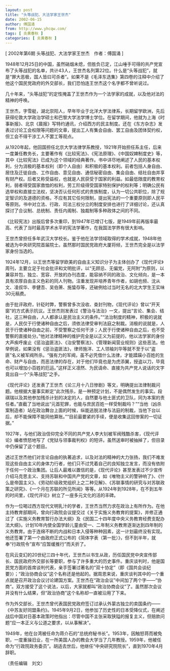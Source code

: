 ```yaml
---
layout: post
title: "头等战犯、大法学家王世杰"
date: 2002-06-15
author: 傅国涌
from: http://www.yhcqw.com/
tags: [ 炎黄春秋 ]
categories: [ 炎黄春秋 ]
---
```



[ 2002年第6期 头等战犯、大法学家王世杰　作者：傅国涌 ]


1948年12月25日的中国，虽然硝烟未熄，但胜负已定，江山唾手可得的共产党宣布了头等战犯的名单，共计43人，王世杰名列第22位。什么是“头等战犯”，就是“罪大恶极，国人皆曰可杀者”。如果不是《毛泽东选集》第四卷的注释中介绍了他这个国民党政府的外交部长，我们恐怕连王世杰这个名字都不曾听说过。

几十年来，“头等战犯”的定性掩盖了王世杰作为一个法学家的成就，以及他对法的精神的呼唤。


王世杰，字雪艇，湖北崇阳人，早年毕业于北洋大学法律系，长期留学欧洲，先后获得伦敦大学政治学硕士和巴黎大学法学博士学位。在留学期间，他就为上海《时事新报》、北京《晨报》写特约通讯，介绍西方的民主制度。还在《东方杂志》发表过讨论工会权限等问题的文章，提出工人有集会自由、罢工自由及团体契约权，但工会不得干涉工人不罢工等观点。


从1920年起，他回国担任北京大学法律学系教授，1921年开始担任系主任，后来一度兼任教务长，主要著作有《比较宪法》、《宪法原理》、《中国奴婢制度史》等，其中《比较宪法》已成为这个领域的经典著作。书中详尽地阐述了人民的基本权利，分为消极的基本权利（即个人自由）和积极的基本权利。前者包括人身自由、居住及迁徙自由、工作自由、意见自由、通信秘密自由、集会自由、结社自由并享有财产权。后者又称受益权，也就是人民获受于国家的利益。如最低限度的教育权利，弱者得受国家救恤的权利，劳工阶级得受国家特别保护的权利等；明确公民有选举权和直接立法权，坚决否认任何形式的贵族制度，认为一切公共职位，除了规定智识的及道德的资格，不应有其它任何限制，提出宪法的一个重要原则即人民平等原则。书中对立法、行政、司法三权分立的制度安排也进行了详细讨论，还认真探讨了合议制、总统制、责任内阁制、独裁制等多种政体之间的不同。

《比较宪法》出版后曾多次重印，到1947年已增订七版，是1949年前再版率最高、代表了当时最高学术水平的宪法学著作，在我国法学界有很大影响。


王世杰曾担任多年武汉大学校长。鉴于他在法学领域取得的学术成就，1948年他被选为中央研究院首届院士。虽然那时国民党政府大厦将倾，王世杰完全是以法学家身份当选的。


1924年12月，以王世杰等留学欧美的自由主义知识分子为主体创办了《现代评论》周刊，主要立足于社会批评和文明批评，以“无顾忌、无偏党，无阿附”为原则，以兼容并包，独立、宽容、开放的办刊态度，能容纳不同的政治、文化倾向，是一本具有浓厚自由主义色彩的同人刊物。注重发现并培养青年作者，如胡也频、沈从文、凌叔华、李健吾、吴伯箫、施蛰存等，还破例给过当时无名的北大学生王实味30元稿费。


由于批评政府，针砭时弊，警察曾多次没收、查封刊物，《现代评论》曾以“开天窗”的方式表示抗议。王世杰则发表过《警治与法治》一文，提出“言论、集会、结社，这三种自由，人人都承认是民治主义的条件。”“法治制度的精神，积极的说就是，人民仅于行使诸种自由之后，须依法律受审判法庭之制裁。消极的说就是，人民于行使诸种自由之前，不受警察之任何干涉；人民于行使诸种自由之后，也不受警察的直接处分。”他对法律精神的维护完全是以正义为前提的，他以法学家的身份大声疾呼废止《惩治盗匪法》、《治安警察法》、《管理新闻营业规则》这些恶法。他举例说，如果没有《惩治盗匪法》，律师施洋、工人领袖刘华等就不至于以“盗匪”名义被军阀所杀。“强有力的军阀，虽不必凭借什么法律，才能蹂躏小百姓的生命、财产与自由，而恶法律的存在，对于他们毕竟也是为虎添翼，授盗以刀，毕竟也可以增加小百姓的厄运。”这样正义凛然、为民请命、直接为共产党人说话的文字竟出自一个“头等战犯”之手。


《现代评论》还发表了王世杰《论三月十八日惨剧》等文，明确提出法律制裁问题。他根据大量事实断定“此次残杀，是一种预定计划，不是偶然发生的事实。段祺瑞以及其他参加残杀计划的决定的人，自然要与他土匪式的卫队，同为本案的责任者。”直截了当地说出“元首犯罪，也能与庶民百姓一样受制裁吗？”“当他（凶杀案制造者）站在政治舞台上面的时候，纵能逃脱法律与法庭的制裁，当他下台以后，却不能保障不能同他算账。”“目前最要紧的手续，便是收集这回惨案的一切证据。”


1927年，与他们政治信仰完全不同的共产党人李大钊被军阀残酷杀害，《现代评论》编者愤怒地写了《党狱与领事裁判权》的短评。虽然送审时被抽掉了，但目录中仍保留了这个题目。


透过王世杰他们对言论自由的执著追求，以及对法的精神的大力张扬，我们不难发现这些自由主义的身体力行者，他们只不过凭着自己的良知独立发言，而没有依附于任何一个政治集团。让后人最难以置信的是，《现代评论》甚至发表过不少宣传介绍马克思主义、支持苏联和中国共产党的文章，如《唯物主义的警钟响了》、《什么是帝国主义》、《劳动阶级政党组织上之二种见解》、《苏联事情的研究与对苏联政策之研究》、《一个月在苏联的所见所闻》等等。从1924年到1928年，在不到五年的时间里，《现代评论》树立了一座多元文化的活的丰碑。


作为一位喝过西方现代文明乳汁的学者，王世杰当然力求在政治上有所作为。在他主持教育部期间，曾向行政院会议提交过《关于实施义务教育的提案》，并修正通过了《实施义务教育暂行办法大纲》及《民国二十四年度中央义务教育经费支配办法大纲》。计划10年内使全国学龄儿童由受一、二年制义务教育逐渐达到四年制的义务教育。由于连绵不断的内战和日本入侵等种种因素，这一计划最终没有实现。他还签署了第一个由政府正式公布的《简体字表（第一批）》，但不到半年，就奉“行政院令”宣布“应暂缓推行”而夭折了。


在风云变幻的20世纪三四十年代，王世杰以书生从政，历任国民党中央宣传部长、国民政府外交部长等要职，参与了许多重大的历史事件。重庆谈判时，他是国民党方面的首席谈判代表，亲手签署过著名的“双十协定”（即《国共会谈纪要》）；“政治协商会议”这个名称还是他起的。据周恩来说，重庆谈判其中的一个重点就是召开政治会议讨论建国方案。王世杰在“政治会议”中间加了两个字——“协商”。双方接受了这个说法，以后，大家就都叫“政治协商会议”了。虽然那次会议并没有什么结果，但“政治协商”这个名称却一直被沿用了下来。


作为外交部长，王世杰曾代表国民党政府签订过承认外蒙古独立的卖国条约——《中苏友好同盟条约》。1945年9月2日，他参加了历史性的日本受降仪式，在阐述战后中国对日基本政策时他指出：尽管中国不主张采取狭隘的报复主义，但赔款问题“应一本正义与公道之要求，以从事解决”。


1949年，他在台湾被任命为蒋介石的“总统府秘书长”。1953年，因触怒蒋而被免职，一度重操旧业，在一所美国人办的教会大学当了几年教授。1959年，他被任命为“行政院政务委员”。胡适去世后，他继任“中央研究院院长”，直到1970年4月辞职。

（责任编辑　刘文）


